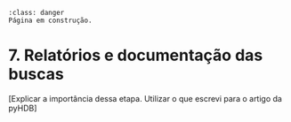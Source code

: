 ```{admonition} Atenção
:class: danger
Página em construção.
```

# 7. Relatórios e documentação das buscas

[Explicar a importância dessa etapa. Utilizar o que escrevi para o artigo da pyHDB]